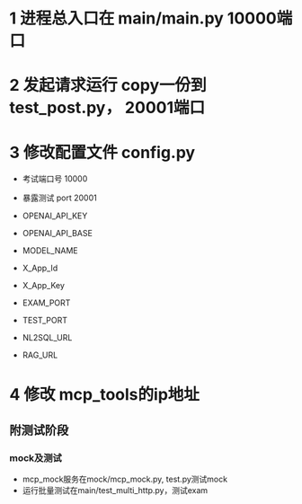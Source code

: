 # 1 进程总入口在 main/main.py 10000端口
# 2 发起请求运行 copy一份到test_post.py， 20001端口 

# 3 修改配置文件 config.py
- 考试端口号 10000
- 暴露测试 port 20001
- OPENAI_API_KEY
- OPENAI_API_BASE
- MODEL_NAME

- X_App_Id
- X_App_Key

- EXAM_PORT
- TEST_PORT

- NL2SQL_URL
- RAG_URL

# 4 修改 mcp_tools的ip地址

## 附测试阶段
### mock及测试
- mcp_mock服务在mock/mcp_mock.py, test.py测试mock
- 运行批量测试在main/test_multi_http.py，测试exam